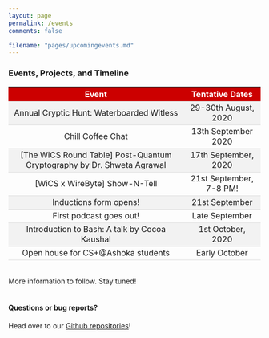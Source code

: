 ```yaml
---
layout: page
permalink: /events
comments: false

filename: "pages/upcomingevents.md"
---
```

<div class="row justify-content-between">
<div class="col-md-8 pr-5">
<style type="text/css">
	table{
		text-align: center;
	}
	th {
  background-color: #cc0000;
  color: white;
	}
	tr:nth-child(even) {background-color: #f2f2f2;}
	tr:hover {background-color: #f5f5f5;}
	th, td {
  border-bottom: 1px solid #ddd;
}

</style>
<h3>Events, Projects, and Timeline</h3>

<table>
	<tr>
		<th>Event</th>
		<th>Tentative Dates</th>	
	</tr>
	<tr>
    	<td>Annual Cryptic Hunt: Waterboarded Witless</td>
    	<td>29-30th August, 2020</td>
  	</tr>
    <tr>
      <td>Chill Coffee Chat</td>
      <td>13th September 2020</td>
    </tr>
        <tr>
      <td>
        [The WiCS Round Table] Post-Quantum Cryptography by Dr. Shweta Agrawal
      </td>
      <td>17th September, 2020</td>
    </tr>
  	<tr>
  		<td>[WiCS x WireByte] Show-N-Tell</td>
  		<td>21st September, 7-8 PM!</td>
  	</tr>
    <tr>
      <td>Inductions form opens!</td>
      <td>21st September</td>
    </tr>
    <tr>
      <td>First podcast goes out!</td>
      <td>Late September</td>
    </tr>
    <tr>
      <td>Introduction to Bash: A talk by Cocoa Kaushal</td>
      <td>1st October, 2020</td>
    </tr><tr>
      <td>Open house for CS+@Ashoka students</td>
      <td>Early October</td>
    </tr>
</table>
<br>
More information to follow. Stay tuned!
<br><br>
<h4>Questions or bug reports?</h4>

<p>Head over to our <a href="https://github.com/wics-ashoka">Github repositories</a>!</p>

</div>

<div class="col-md-4">

<!-- <div class="sticky-top sticky-top-80">
<h5>Buy me a coffee</h5>

<p>Check out our other work on our <a target="_blank" href="https://github.com/wics-ashoka">Github Organisation <i class="fab fa-github"></i></a>.</p>

</div> -->
</div>
</div>
